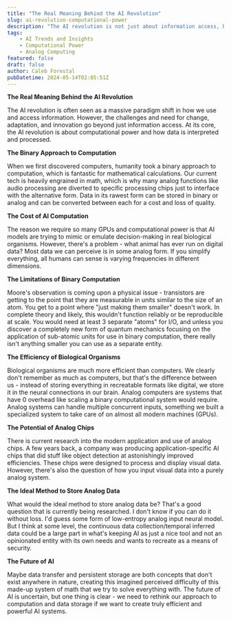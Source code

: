 ```yaml
---
title: "The Real Meaning Behind the AI Revolution"
slug: ai-revolution-computational-power
description: "The AI revolution is not just about information access, but about computational power and how data is interpreted and processed. We need to rethink our approach to computation and data storage to create truly efficient and powerful AI systems."
tags: 
    - AI Trends and Insights 
    - Computational Power 
    - Analog Computing
featured: false
draft: false
author: Caleb Forestal
pubDatetime: 2024-05-14T02:05:51Z
---
```


**The Real Meaning Behind the AI Revolution**

The AI revolution is often seen as a massive paradigm shift in how we use and access information. However, the challenges and need for change, adaptation, and innovation go beyond just information access. At its core, the AI revolution is about computational power and how data is interpreted and processed.

**The Binary Approach to Computation**

When we first discovered computers, humanity took a binary approach to computation, which is fantastic for mathematical calculations. Our current tech is heavily engrained in math, which is why many analog functions like audio processing are diverted to specific processing chips just to interface with the alternative form. Data in its rawest form can be stored in binary or analog and can be converted between each for a cost and loss of quality.

**The Cost of AI Computation**

The reason we require so many GPUs and computational power is that AI models are trying to mimic or emulate decision-making in real biological organisms. However, there's a problem - what animal has ever run on digital data? Most data we can perceive is in some analog form. If you simplify everything, all humans can sense is varying frequencies in different dimensions.

**The Limitations of Binary Computation**

Moore's observation is coming upon a physical issue - transistors are getting to the point that they are measurable in units similar to the size of an atom. You get to a point where "just making them smaller" doesn't work. In complete theory and likely, this wouldn't function reliably or be reproducible at scale. You would need at least 3 separate "atoms" for I/O, and unless you discover a completely new form of quantum mechanics focusing on the application of sub-atomic units for use in binary computation, there really isn't anything smaller you can use as a separate entity.

**The Efficiency of Biological Organisms**

Biological organisms are much more efficient than computers. We clearly don't remember as much as computers, but that's the difference between us - instead of storing everything in recreatable formats like digital, we store it in the neural connections in our brain. Analog computers are systems that have 0 overhead like scaling a binary computational system would require. Analog systems can handle multiple concurrent inputs, something we built a specialized system to take care of on almost all modern machines (GPUs).

**The Potential of Analog Chips**

There is current research into the modern application and use of analog chips. A few years back, a company was producing application-specific AI chips that did stuff like object detection at astonishingly improved efficiencies. These chips were designed to process and display visual data. However, there's also the question of how you input visual data into a purely analog system.

**The Ideal Method to Store Analog Data**

What would the ideal method to store analog data be? That's a good question that is currently being researched. I don't know if you can do it without loss. I'd guess some form of low-entropy analog input neural model. But I think at some level, the continuous data collection/temporal inferred data could be a large part in what's keeping AI as just a nice tool and not an opinionated entity with its own needs and wants to recreate as a means of security.

**The Future of AI**

Maybe data transfer and persistent storage are both concepts that don't exist anywhere in nature, creating this imagined perceived difficulty of this made-up system of math that we try to solve everything with. The future of AI is uncertain, but one thing is clear - we need to rethink our approach to computation and data storage if we want to create truly efficient and powerful AI systems.


<!-- 
**The Real Meaning Behind the AI Revolution**

The AI revolution is often seen as a massive paradigm shift in how we use and access information. However, the challenges and need for change, adaptation, and innovation go beyond just information access. At its core, the AI revolution is about computational power and how data is interpreted and processed.

**The Binary Approach to Computation**

When we first discovered computers, humanity took a binary approach to computation, which is fantastic for mathematical calculations. Our current tech is heavily engrained in math, which is why many analog functions like audio processing are diverted to specific processing chips just to interface with the alternative form. Data in its rawest form can be stored in binary or analog and can be converted between each for a cost and loss of quality.

**The Cost of AI Computation**

The reason we require so many GPUs and computational power is that AI models are trying to mimic or emulate decision-making in real biological organisms. However, there's a problem - what animal has ever run on digital data? Most data we can perceive is in some analog form. If you simplify everything, all humans can sense is varying frequencies in different dimensions.

**The Limitations of Binary Computation**

Moore's observation is coming upon a physical issue - transistors are getting to the point that they are measurable in units similar to the size of an atom. You get to a point where "just making them smaller" doesn't work. In complete theory and likely, this wouldn't function reliably or be reproducible at scale. You would need at least 3 separate "atoms" for I/O, and unless you discover a completely new form of quantum mechanics focusing on the application of sub-atomic units for use in binary computation, there really isn't anything smaller you can use as a separate entity.

**The Efficiency of Biological Organisms**

Biological organisms are much more efficient than computers. We clearly don't remember as much as computers, but that's the difference between us - instead of storing everything in recreatable formats like digital, we store it in the neural connections in our brain. Analog computers are systems that have 0 overhead like scaling a binary computational system would require. Analog systems can handle multiple concurrent inputs, something we built a specialized system to take care of on almost all modern machines (GPUs).

**The Potential of Analog Chips**

There is current research into the modern application and use of analog chips. A few years back, a company was producing application-specific AI chips that did stuff like object detection at astonishingly improved efficiencies. These chips were designed to process and display visual data. However, there's also the question of how you input visual data into a purely analog system.

**The Ideal Method to Store Analog Data**

What would the ideal method to store analog data be? That's a good question that is currently being researched. I don't know if you can do it without loss. I'd guess some form of low-entropy analog input neural model. But I think at some level, the continuous data collection/temporal inferred data could be a large part in what's keeping AI as just a nice tool and not an opinionated entity with its own needs and wants to recreate as a means of security.

**The Future of AI**

Maybe data transfer and persistent storage are both concepts that don't exist anywhere in nature, creating this imagined perceived difficulty of this made-up system of math that we try to solve everything with. The future of AI is uncertain, but one thing is clear - we need to rethink our approach to computation and data storage if we want to create truly efficient and powerful AI systems.

**The Role of Human Senses**

If we really simplify everything, all humans can sense is varying frequencies in different dimensions. Hearing is in the range of ~5 Hz to ~20 kHz, with low energy. Touch is in the range of 1-5 Hz, with a high focus on higher energy disturbances. Sight is in the super high nm range, with a focus on a very specific and small range, and a 2D array of sensing organs which combined with a separate view angle somehow give us depth perception. Taste is really just a combo of touch and smell. And in my opinion, the sense of smell is just an evolutionarily advantageous chemical sensor/detector.

**The Limitations of Digital Data**

But nowhere in the input of your senses do you ever convert the fundamental form of the data and process it with a fundamentally different technique that would be better for math. We clearly don't remember as much as computers, but that's the difference between us - instead of storing everything in recreatable formats like digital, we store it in the neural connections in our brain.

**The Potential of Analog Systems**

Analog systems can handle multiple concurrent inputs, something we built a specialized system to take care of on almost all modern machines (GPUs). There's current research into the modern application and use of analog chips, but there was a company that unfortunately went under a few years back that was producing application-specific AI chips that did stuff like object detection at astonishingly improved efficiencies.

**The Future of Computation**

So, do chips just keep getting cheaper to produce, and the cost of computation falls until it approaches the cost of raw materials, the electricity to power the robot, and the one-time cost of x billions over x billion years (pretty much free once you begin performing computation directly at the source of energy, our sun)? But how are biological organisms so much more efficient than computers? We clearly don't remember as much as computers, but that's the difference between us - instead of storing everything in recreatable formats like digital, we store it in the neural connections in our brain.

**The Ideal AI System**

The ideal AI system would be one that can directly integrate with an audio source and use speech to directly produce an output. If you do a FFT on speech, you begin to see a pattern for each character, and depending on the pitch/tone/frequency, you would get information from the data and you'd be able to ID different letters/words. Of course, I can't directly interact with the data source/processing method, so I'm relying on analog-to-digital methods such as FFT, so there could be much more data actually captured in the full human-sensible waves we call speech/sound.

**The Future of AI Research**

Maybe data transfer and persistent storage are both concepts that don't exist anywhere in nature, creating this imagined perceived difficulty of this made-up system of math that we try to solve everything with. The future of AI research is uncertain, but one thing is clear - we need to rethink our approach to computation and data storage if we want to create truly efficient and powerful AI systems. -->